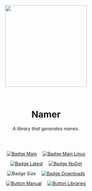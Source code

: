 
<div align = center>

<br>
<br>
    
<img
  src = 'https://cdn.jsdelivr.net/gh/Aptivi/Namer@main/Namer/OfficialAppIcon-Namer-512.png'
  width = 256
  align = center
/>

<br>

# Namer
    
*A library that generates names.*

<br>
<br>

[![Badge Main]][Main]   
[![Badge Main Linux]][Main Linux]

[![Badge Latest]][Latest]   
[![Badge NuGet]][NuGet]

![Badge Size]   
[![Badge Downloads]][Releases]

[![Button Manual]][Manual]   
[![Button Libraries]][Libraries]

</div>
    
<br>

</div>


<!----------------------------------------------------------------------------->

[Releases]: https://github.com/Aptivi/Namer/releases
[Latest]: https://github.com/Aptivi/Namer/releases/latest
[NuGet]: https://www.nuget.org/packages/Namer/

[Main]: https://github.com/Aptivi/Namer/actions/workflows/build-win.yml
[Main Linux]: https://github.com/Aptivi/Namer/actions/workflows/build-linux.yml

[Libraries]: https://aptivi.gitbook.io/namer-manual/project-dependencies
[Manual]: https://aptivi.gitbook.io/namer-manual/

<!----------------------------------[ Badges ]--------------------------------->

[Badge Downloads]: https://img.shields.io/github/downloads/Aptivi/Namer/total?color=217346&label=Downloads&style=for-the-badge&logoColor=white&logo=DocuSign&labelColor=2d9d5f
[Badge Latest]: https://img.shields.io/github/v/release/Aptivi/Namer?color=212121&include_prereleases&label=github&style=for-the-badge&logoColor=white&logo=AzureArtifacts&labelColor=303030
[Badge NuGet]: https://img.shields.io/nuget/vpre/Namer?color=012f52&style=for-the-badge&logoColor=white&logo=NuGet&labelColor=004880
[Badge Size]: https://img.shields.io/github/repo-size/Aptivi/Namer?color=bb4a28&label=size&logoColor=white&style=for-the-badge&logo=GoogleAnalytics&labelColor=E85C33

[Badge Main]: https://github.com/Aptivi/Namer/actions/workflows/build-win.yml/badge.svg
[Badge Main Linux]: https://github.com/Aptivi/Namer/actions/workflows/build-linux.yml/badge.svg


<!---------------------------------[ Buttons ]--------------------------------->

[Button Libraries]: https://img.shields.io/badge/Libraries-EA8220?style=for-the-badge&logoColor=white&logo=AzureArtifacts
[Button Manual]: https://img.shields.io/badge/Docs-blueviolet?style=for-the-badge&logoColor=white&logo=GitBook
